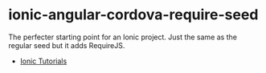 ionic-angular-cordova-require-seed
==========================

The perfecter starting point for an Ionic project. Just the same as the regular seed but it adds RequireJS.

- [Ionic Tutorials](http://ionicframework.com/tutorials/)

